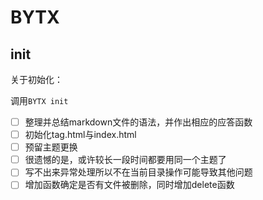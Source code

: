 # BYTX

## init

关于初始化：

调用`BYTX init` 





- [ ] 整理并总结markdown文件的语法，并作出相应的应答函数
- [ ] 初始化tag.html与index.html
- [ ] 预留主题更换
- [ ] 很遗憾的是，或许较长一段时间都要用同一个主题了
- [ ] 写不出来异常处理所以不在当前目录操作可能导致其他问题
- [ ] 增加函数确定是否有文件被删除，同时增加delete函数